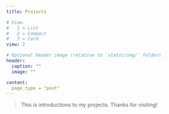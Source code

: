 ```yaml
---
title: Projects

# View.
#   1 = List
#   2 = Compact
#   3 = Card
view: 2

# Optional header image (relative to `static/img/` folder).
header:
  caption: ""
  image: ""

content:
  page_type = "post"
---
```


> This is introductions to my projects. Thanks for visiting!

<!-- ## _Table of Contents_ -->




<!-- - [New Post](newblog/) -->
